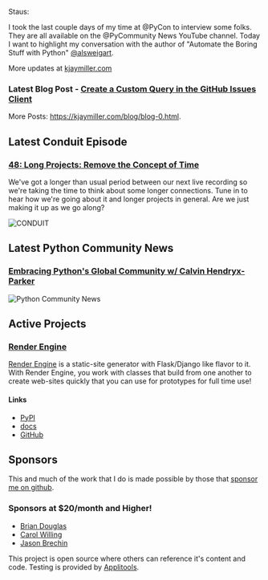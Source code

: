 Staus:
<p>I took the last couple days of my time at @PyCon to interview some folks. They are all available on the @PyCommunity News YouTube channel. Today I want to highlight my conversation with the author of "Automate the Boring Stuff with Python" <a href="https://twitter.com/alsweigart">@alsweigart</a>.</p>

More updates at [kjaymiller.com](https://kjaymiller.com/microblog/microblog-0)

### Latest Blog Post - [Create a Custom Query in the GitHub Issues Client](https://kjaymiller.com/blog/create-a-custom-query-in-the-github-issues-client.html)

More Posts: <https://kjaymiller.com/blog/blog-0.html>.

## Latest Conduit Episode
### [48: Long Projects: Remove the Concept of Time](http://relay.fm/conduit/48)
We've got a longer than usual period between our next live recording so we're taking the time to think about some longer connections. Tune in to hear how we're going about it and longer projects in general. Are we just making it up as we go along?

![CONDUIT](https://kjaymiller.s3-us-west-2.amazonaws.com/images/conduit_artwork.png)

## Latest Python Community News
### [Embracing Python's Global Community w/ Calvin Hendryx-Parker](https://share.transistor.fm/s/4e02abd4)
![Python Community News](https://kjaymiller.azureedge.net/media/PCN%20Logo%20V0.16.jpg)

## Active Projects

### [Render Engine]
[Render Engine] is a static-site generator with Flask/Django like flavor to it.
With Render Engine, you work with classes that build from one another to create
web-sites quickly that you can use for prototypes for full time use!

#### Links
- [PyPI](https://pypi.org/project/render-engine)
- [docs](https://render-engine.readthedocs.io)
- [GitHub](https://github.com/kjaymiller/render_engine)

## Sponsors
This and much of the work that I do is made possible by those that [sponsor me
on github](https://github.com/sponsors/kjaymiller).

### Sponsors at $20/month and Higher!
- [Brian Douglas](https://github.com/bdougie)
- [Carol Willing](https://github.com/willingc)
- [Jason Brechin](https://github.com/brechin)


This project is open source where others can reference it's content and code. Testing is provided by [Applitools](https://www.applitools.com/).


[Render Engine]: https://render-engine.readthedocs.io